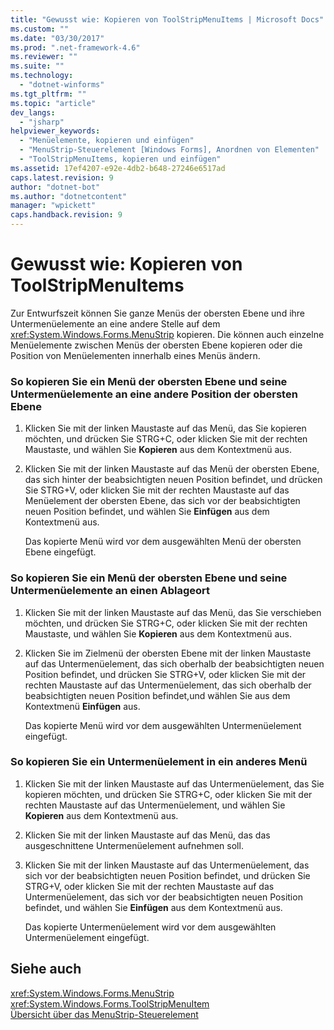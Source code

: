 ```yaml
---
title: "Gewusst wie: Kopieren von ToolStripMenuItems | Microsoft Docs"
ms.custom: ""
ms.date: "03/30/2017"
ms.prod: ".net-framework-4.6"
ms.reviewer: ""
ms.suite: ""
ms.technology: 
  - "dotnet-winforms"
ms.tgt_pltfrm: ""
ms.topic: "article"
dev_langs: 
  - "jsharp"
helpviewer_keywords: 
  - "Menüelemente, kopieren und einfügen"
  - "MenuStrip-Steuerelement [Windows Forms], Anordnen von Elementen"
  - "ToolStripMenuItems, kopieren und einfügen"
ms.assetid: 17ef4207-e92e-4db2-b648-27246e6517ad
caps.latest.revision: 9
author: "dotnet-bot"
ms.author: "dotnetcontent"
manager: "wpickett"
caps.handback.revision: 9
---
```

# Gewusst wie: Kopieren von ToolStripMenuItems
Zur Entwurfszeit können Sie ganze Menüs der obersten Ebene und ihre Untermenüelemente an eine andere Stelle auf dem <xref:System.Windows.Forms.MenuStrip> kopieren. Die können auch einzelne Menüelemente zwischen Menüs der obersten Ebene kopieren oder die Position von Menüelementen innerhalb eines Menüs ändern.  
  
### So kopieren Sie ein Menü der obersten Ebene und seine Untermenüelemente an eine andere Position der obersten Ebene  
  
1.  Klicken Sie mit der linken Maustaste auf das Menü, das Sie kopieren möchten, und drücken Sie STRG\+C, oder klicken Sie mit der rechten Maustaste, und wählen Sie **Kopieren** aus dem Kontextmenü aus.  
  
2.  Klicken Sie mit der linken Maustaste auf das Menü der obersten Ebene, das sich hinter der beabsichtigten neuen Position befindet, und drücken Sie STRG\+V, oder klicken Sie mit der rechten Maustaste auf das Menüelement der obersten Ebene, das sich vor der beabsichtigten neuen Position befindet, und wählen Sie **Einfügen** aus dem Kontextmenü aus.  
  
     Das kopierte Menü wird vor dem ausgewählten Menü der obersten Ebene eingefügt.  
  
### So kopieren Sie ein Menü der obersten Ebene und seine Untermenüelemente an einen Ablageort  
  
1.  Klicken Sie mit der linken Maustaste auf das Menü, das Sie verschieben möchten, und drücken Sie STRG\+C, oder klicken Sie mit der rechten Maustaste, und wählen Sie **Kopieren** aus dem Kontextmenü aus.  
  
2.  Klicken Sie im Zielmenü der obersten Ebene mit der linken Maustaste auf das Untermenüelement, das sich oberhalb der beabsichtigten neuen Position befindet, und drücken Sie STRG\+V, oder klicken Sie mit der rechten Maustaste auf das Untermenüelement, das sich oberhalb der beabsichtigten neuen Position befindet,und wählen Sie aus dem Kontextmenü **Einfügen** aus.  
  
     Das kopierte Menü wird vor dem ausgewählten Untermenüelement eingefügt.  
  
### So kopieren Sie ein Untermenüelement in ein anderes Menü  
  
1.  Klicken Sie mit der linken Maustaste auf das Untermenüelement, das Sie kopieren möchten, und drücken Sie STRG\+C, oder klicken Sie mit der rechten Maustaste auf das Untermenüelement, und wählen Sie **Kopieren** aus dem Kontextmenü aus.  
  
2.  Klicken Sie mit der linken Maustaste auf das Menü, das das ausgeschnittene Untermenüelement aufnehmen soll.  
  
3.  Klicken Sie mit der linken Maustaste auf das Untermenüelement, das sich vor der beabsichtigten neuen Position befindet, und drücken Sie STRG\+V, oder klicken Sie mit der rechten Maustaste auf das Untermenüelement, das sich vor der beabsichtigten neuen Position befindet, und wählen Sie **Einfügen** aus dem Kontextmenü aus.  
  
     Das kopierte Untermenüelement wird vor dem ausgewählten Untermenüelement eingefügt.  
  
## Siehe auch  
 <xref:System.Windows.Forms.MenuStrip>   
 <xref:System.Windows.Forms.ToolStripMenuItem>   
 [Übersicht über das MenuStrip\-Steuerelement](../../../../docs/framework/winforms/controls/menustrip-control-overview-windows-forms.md)
